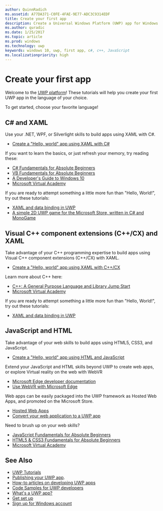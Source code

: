```yaml
---
author: QuinnRadich
ms.assetid: A77DA371-C0FE-4FAE-9E77-ADC3C9314EDF
title: Create your first app
description: Create a Universal Windows Platform (UWP) app for Windows 10 using your favorite programming language.
ms.author: quradic
ms.date: 1/25/2017
ms.topic: article
ms.prod: windows
ms.technology: uwp
keywords: windows 10, uwp, first app, c#, c++, JavaScript
ms.localizationpriority: high
---
```


# Create your first app

Welcome to the [UWP platform](universal-application-platform-guide.md)! These tutorials will help you create your first UWP app in the language of your choice.

To get started, choose your favorite language!

## C# and XAML

Use your .NET, WPF, or Silverlight skills to build apps using XAML with C#.

* [Create a "Hello, world" app using XAML with C#](create-a-hello-world-app-xaml-universal.md)

If you want to learn the basics, or just refresh your memory, try reading these:

* [C# Fundamentals for Absolute Beginners](https://go.microsoft.com/fwlink/?linkid=850801)
* [VB Fundamentals for Absolute Beginners](https://go.microsoft.com/fwlink/?linkid=850802)
* [A Developer's Guide to Windows 10](https://go.microsoft.com/fwlink/?linkid=850804)
* [Microsoft Virtual Academy](http://www.microsoftvirtualacademy.com/)

If you are ready to attempt something a little more fun than "Hello, World!", try out these tutorials:

* [XAML and data binding in UWP](xaml-basics-intro.md)
* [A simple 2D UWP game for the Microsoft Store, written in C# and MonoGame](get-started-tutorial-game-mg2d.md)


## Visual C++ component extensions (C++/CX) and XAML

Take advantage of your C++ programming expertise to build apps using Visual C++ component extensions (C++/CX) with XAML.

* [Create a "Hello, world" app using XAML with C++/CX](create-a-basic-windows-10-app-in-cpp.md)

Learn more about C++ here:

* [C++: A General Purpose Language and Library Jump Start](http://www.microsoftvirtualacademy.com/training-courses/c-a-general-purpose-language-and-library-jump-start)
* [Microsoft Virtual Academy](http://go.microsoft.com/fwlink/p/?LinkID=389916)

If you are ready to attempt something a little more fun than "Hello, World!", try out these tutorials:

* [XAML and data binding in UWP](xaml-basics-intro.md)

## JavaScript and HTML

Take advantage of your web skills to build apps using HTML5, CSS3, and JavaScript.

* [Create a "Hello, world" app using HTML and JavaScript](create-a-hello-world-app-js-uwp.md)

Extend your JavaScript and HTML skills beyond UWP to create web apps, or explore Virtual reality on the web with WebVR

* [Microsoft Edge developer documentation](https://docs.microsoft.com/microsoft-edge/)
* [Use WebVR with Microsoft Edge](https://docs.microsoft.com/en-us/microsoft-edge/webvr/)

Web apps can be easily packaged into the UWP framework as Hosted Web Apps, and promoted on the Microsoft Store.

* [Hosted Web Apps](https://developer.microsoft.com/windows/bridges/hosted-web-apps)
* [Convert your web application to a UWP app](../porting/hwa-create-windows.md)

Need to brush up on your web skills?

* [JavaScript Fundamentals for Absolute Beginners](http://www.microsoftvirtualacademy.com/training-courses/javascript-fundamentals-for-absolute-beginners)
* [HTML5 & CSS3 Fundamentals for Absolute Beginners](http://www.microsoftvirtualacademy.com/training-courses/html5-css3-fundamentals-development-for-absolute-beginners)
* [Microsoft Virtual Academy](http://go.microsoft.com/fwlink/p/?LinkID=389916)

## See Also

* [UWP Tutorials](create-uwp-apps.md)
* [Publishing your UWP app](https://developer.microsoft.com/store/publish-apps).
* [How-to articles on developing UWP apps](https://developer.microsoft.com/windows/apps/develop)
* [Code Samples for UWP developers](https://developer.microsoft.com/windows/samples)
* [What's a UWP app?](universal-application-platform-guide.md)
* [Get set up](get-set-up.md)
* [Sign up for Windows account](sign-up.md)
